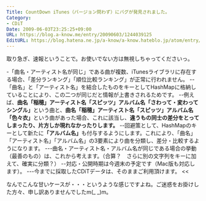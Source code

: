 ```yaml
---
Title: CountDown iTunes（バージョン問わず）にバグが発見されました。
Category:
- CDiT
Date: 2009-06-03T23:25:25+09:00
URL: https://blog.a-know.me/entry/20090603/1244039125
EditURL: https://blog.hatena.ne.jp/a-know/a-know.hateblo.jp/atom/entry/12921228815727980058
---
```


取り急ぎ、速報ということで。お使いでない方は無視しちゃってくださいっ。

>>
-「曲名・アーティスト名が同じ」である曲が複数、iTunesライブラリに存在する場合、「差分ランキング」「順位比較ランキング」が正常に行われません。
--「曲名」と「アーティスト名」を結合したものをキーとしてHashMapに格納していることにより、この二つが同じだと情報が上書きされるためです。
--例えば、<span style="font-weight:bold;">曲名「稲穂」アーティスト名「スピッツ」アルバム名「さわって・変わって　シングル」</span>という曲と、<span style="font-weight:bold;">曲名「稲穂」アーティスト名「スピッツ」アルバム名「色々衣」</span>という曲があった場合、これに該当し、<span style="font-weight:bold;">違うもの同士の差分をとってしまったり、片方しか現れなかったりします。</span>
--回避策として、HashMapのキーとして新たに<span style="font-weight:bold;">「アルバム名」</span>も付与するようにします。これにより、「曲名」「アーティスト名」「アルバム名」の3要素により曲を分類し、差分・比較するようになります。
---曲名・アーティスト名・アルバム名が同じである場合の挙動（最善のもの）は、これから考えます。（合算？　さらに別の文字列をキーに加えて、確実に分類？）
--対応・公開時期は今週末の予定です（Mac版も対応します）。
---今までに採取したCDiTデータは、そのままご利用頂けます。
<<


なんでこんな甘いケースが・・・というような感じですよね。ご迷惑をお掛けした方々、申し訳ありませんでしたm(_ _)m。


<script src="https://moshi-moshi.moshimo.works/moshimoshi/a_know_blog/20090603-1244039125?title=CountDown%20iTunes%EF%BC%88%E3%83%90%E3%83%BC%E3%82%B8%E3%83%A7%E3%83%B3%E5%95%8F%E3%82%8F%E3%81%9A%EF%BC%89%E3%81%AB%E3%83%90%E3%82%B0%E3%81%8C%E7%99%BA%E8%A6%8B%E3%81%95%E3%82%8C%E3%81%BE%E3%81%97%E3%81%9F%E3%80%82"></script>
